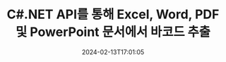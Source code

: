 ---
############################# Static ############################
layout: "auto-gen-parser"
date: 2024-02-13T17:01:05
draft: false
otherformats: 

############################# Head ############################
head_title: ".NET PDF, DOCX, PPTX, XLSX, EPUB 등에서 바코드를 추출하는 API"
head_description: "GroupDocs.Parser .NET API를 통해 소프트웨어 개발자는 PDF, DOC, DOCX, PPT, PPTX, EML, MSG, XLS, XLSX, .NET 앱 내의 CSV, ODT, RTF 및 EPUB 문서."

############################# Header ############################
title: "C#.NET API를 통해 Excel, Word, PDF 및 PowerPoint 문서에서 바코드 추출"
description: "GroupDocs.Parser .NET API를 통해 프로그래머는 PDF, DOC, DOCX, PPT, PPTX, EML, MSG, XLS, XLSX, CSV에서 바코드를 추출할 수 있습니다. , ODT, RTF & EPUB 문서 또는 페이지 영역."
bg_image: "https://cms.admin.containerize.com/templates/aspose/App_Themes/V3/images/bg/header1.png"
bg_overlay: false
button:
    enable: true
    icon: "fas fa-arrow-down"
    label: "무료 평가판 다운로드"
    link: "https://downloads.groupdocs.com/parser/net"

############################# SubMenu ############################
submenu:
    enable: true

    left:
        img_alt: "GroupDocs.Parser for .NET"
        image: "https://cms.admin.containerize.com/templates/groupdocs/images/product-logos/90x90-noborder/groupdocs-parser-net.png"
        product: "GroupDocs.Parser"
        platform: ".NET"

    middle:
        button:

            # button loop
            - link: "https://apireference.groupdocs.com/parser/net"
              text: "API 참조"

            # button loop
            - link: "https://github.com/groupdocs-parser"
              text: "코드 예제"

            # button loop
            - link: "https://products.groupdocs.app/parser/family"
              text: "라이브 데모"

            # button loop
            - link: "https://purchase.groupdocs.com/pricing/parser/net"
              text: "가격"

    right:
        link_download: "https://downloads.groupdocs.com/parser"
        link_learn: "https://docs.groupdocs.com/parser/net"
        link_buy: "https://purchase.groupdocs.com"

############################# About ############################
about:
    enable: true
    title: "MD 파일 .NET API에서 바코드를 추출하는 방법은 무엇입니까?"
    content: |
        바코드는 제품 스캐닝 및 식별, 자동차 부품 추적, 재고 관리 등과 같은 많은 맥락에서 전 세계적으로 일반적으로 사용되는 숫자 및 문자의 기계 판독 가능 표현입니다. GroupDocs.Parser for .NET는 개발자가 PDF, 이메일, 전자책, Microsoft Office 형식과 같은 다양한 유형의 지원되는 문서 형식에서 텍스트, 이미지 및 바코드를 추출하기 위한 솔루션을 개발하는 데 도움이 되는 강력한 API입니다. Word ({ 377}, DOCX), PowerPoint (PPT, PPTX), Excel (XLS, XLSX), 이메일(EML, MSG) 형식 등. .NET API에는 키워드로 텍스트 검색, 정확한 텍스트 추출, HTML 또는 Markdown 형식의 텍스트 추출, 좌표를 사용한 텍스트 영역 추출, 메타데이터 또는 바코드 추출 등과 같은 여러 고급 문서 구문 분석 기능에 대한 지원이 포함되어 있습니다.
        
        

############################# Steps ############################
steps:
    enable: true
    title_left: ".NET의 MD에서 바코드 추출"
    content_left: |
        [GroupDocs.Parser for .NET](/ko/parser/net/)를 사용하면 C# 개발자가 몇 가지 간단한 단계를 구현하여 MD 파일에서 바코드를 쉽게 추출할 수 있습니다.
        
        * 초기 문서에 대한 [파서](https://reference.groupdocs.com/net/parser/groupdocs.parser/parser) 개체를 인스턴스화합니다.
        * 파일이 바코드 추출을 지원하는지 확인하십시오.
        * [GetBarcodes](https://reference.groupdocs.com/parser/net/groupdocs.parser/parser/methods/getbarcodes) 메서드를 호출하고 [PageBarcodeArea](https://reference.groupdocs.com/parser/net/groupdocs.parser.data/pagebarcodearea) 개체;
        * 컬렉션을 반복하고 바코드 값을 가져옵니다.

    title_right: "바코드 추출에 대해 자세히 알아보기"
    content_right: |
        * <a href="https://docs.groupdocs.com/parser/net/extract-barcodes-from-document/">문서에서 바코드를 추출하는 방법</a>
        * <a href="https://docs.groupdocs.com/parser/net/extract-barcodes-from-document-page/">문서 페이지에서 바코드를 추출하는 방법</a>
        * <a href="https://docs.groupdocs.com/parser/net/extract-barcodes-from-document-page-area/">문서 페이지 영역에서 바코드를 추출하는 방법</a>
    
    code: |
     {{% parser/additional-styles %}}
     {{< parser/code-parser title="C# 예제 코드를 사용하여 MD 파일에서 바코드를 추출하는 방법">}}

        ```csharp    
        // GroupDocs.Parser API를 사용하여 MD 파일에서 바코드 추출
        // Parser 클래스의 인스턴스 생성
        using (Parser parser = new Parser(Constants.SamplePdfWithBarcodes)) {
            // 파일이 바코드 추출을 지원하는지 확인
            if (!parser.Features.Barcodes) {
                Console.WriteLine("파일이 바코드 추출을 지원하지 않습니다.");
                return;
            }

            // {steps.code.scan}
            IEnumerable<PageBarcodeArea> barcodes = parser.GetBarcodes();

            // 바코드 반복
            foreach (PageBarcodeArea barcode in barcodes) {
                // 페이지 색인 인쇄
                Console.WriteLine("Page: " + barcode.Page.Index.ToString());
                // 바코드 값 인쇄
                Console.WriteLine("Value: " + barcode.Value);
            }
        }
        ```
     {{< /parser/code-parser >}}

############################# More ############################
more:
    enable: true
    title_left: "시스템 요구 사항"
    content_left: |
        GroupDocs.Parser for .NET API는 모든 주요 플랫폼 및 운영 체제에서 지원됩니다. 아래 코드를 실행하기 전에 시스템에 다음 필수 구성 요소가 설치되어 있는지 확인하십시오.
        
        * 운영 체제: Microsoft Windows, Linux, MacOS
        * 개발 환경: Microsoft Visual Studio, Xamarin, MonoDevelop
        * 프레임워크
        * [Nuget](https://www.nuget.org/packages/groupdocs.parser)에서 GroupDocs.Parser for .NET의 최신 버전을 다운로드하세요.

    title_right: "GroupDocs.Parser for .NET를 사용하는 이유"
    content_right: |
        * 지원되는 모든 문서에서 일반 텍스트 추출 지원    
        * 사용자 정의 템플릿을 통한 문서 분석    
        * 구조화된 텍스트 추출을 완벽하게 지원    
        * 키워드 및 정규 표현식을 통한 텍스트 검색    
        * 형식이 지정된 텍스트, 메타데이터, 이미지, 컨테이너 및 첨부 파일 추출    
        * 지원되는 일부 문서 형식의 목차 추출    
        * PDF 문서에서 양식 데이터 구문 분석    
        * 문서에서 하이퍼링크 추출   

############################# Demos ############################
demos:
    enable: true
    title: "라이브 데모 - 온라인 문서에서 바코드 추출"
    content: |
       지금 바로 [GroupDocs.Parser Live Demos](https://products.groupdocs.app/parser/barcodes/) 웹사이트를 방문하여 문서에서 바코드를 추출하세요.
       라이브 데모에는 다음과 같은 이점이 있습니다.
        
############################# About Formats ############################
about_formats:
    enable: true

############################# More Formats ############################
more_formats:
    enable: true
    title: "다른 문서 형식에서 바코드 추출"
    content: |
        .NET 파일 형식 및 이미지에 대한 문서 구문 분석 및 바코드 추출 API. 아래에 설명된 대로 널리 사용되는 일부 파일 형식에 대한 데이터를 추출합니다.

############################# Back to top ###############################
back_to_top:
    enable: true
---